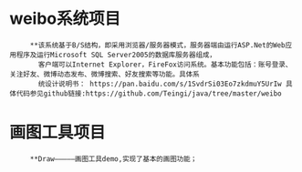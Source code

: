 weibo系统项目
=================================
		 **该系统基于B/S结构，即采用浏览器/服务器模式，服务器端由运行ASP.Net的Web应用程序及运行Microsoft SQL Server2005的数据库服务器组成，
		   客户端可以Internet Explorer，FireFox访问系统。基本功能包括：账号登录、关注好友、微博动态发布、微博搜索、好友搜索等功能。具体系
		   统设计说明书： https://pan.baidu.com/s/1SvdrSi03Eo7zkdmuY5UrIw 具体代码参见github链接:https://github.com/Teingi/java/tree/master/weibo
		
画图工具项目
=================================
		 **Draw—————画图工具demo,实现了基本的画图功能；
		
		
